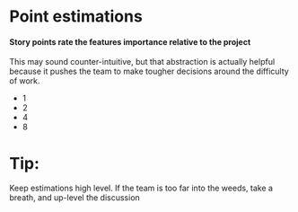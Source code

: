 # Point estimations
#### Story points rate the features importance relative to the project
This may sound counter-intuitive, but that abstraction is actually helpful because it pushes the team to make tougher decisions around the difficulty of work.

- 1
- 2
- 4
- 8

# Tip:
Keep estimations high level. If the team is too far into the weeds, take a breath, and up-level the discussion
